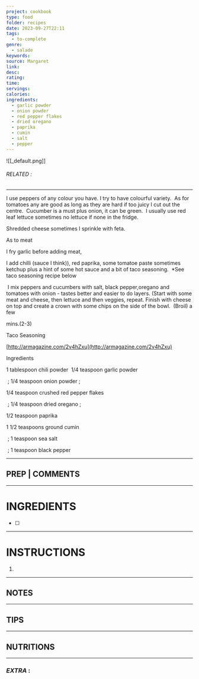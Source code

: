```yaml
---
project: cookbook
type: food
folder: recipes
date: 2023-09-27T22:11
tags:
  - to-complete
genre:
  - salade
keywords: 
source: Margaret
link: 
desc: 
rating: 
time: 
servings: 
calories: 
ingredients:
  - garlic powder
  - onion powder
  - red pepper flakes
  - dried oregano
  - paprika
  - cumin
  - salt
  - pepper
---
```


![[_default.png]]
###### *RELATED* : 
---
I use peppers of any colour you have. I try to have colourful variety.  As for tomatoes any are good as long as they are hard if too juicy I cut out the centre.  Cucumber is a must plus onion, it can be green.  I usually use red leaf lettuce sometimes no lettuce if none in the fridge.  

Shredded cheese sometimes I sprinkle with feta.  

As to meat 

I fry garlic before adding meat,

  

I add chilli (sauce I think)), red paprika, some tomatoe paste sometimes ketchup plus a hint of some hot sauce and a bit of taco seasoning.  *See taco seasoning recipe below

  

 I mix peppers and cucumbers with salt, black pepper,oregano and tomatoes with onion - tastes better and easier to do layers. (Start with some meat and cheese, then lettuce and then veggies, repeat. Finish with cheese on top and create a crown with some chips on the side of the bowl.  (Broil) a few

mins.(2-3)

  

Taco Seasoning 

[http://armagazine.com/2v4hZxu](http://armagazine.com/2v4hZxu)

Ingredients

  

1 tablespoon chili powder
 1/4 teaspoon garlic powder

 ; 1/4 teaspoon onion powder ; 

1/4 teaspoon crushed red pepper flakes

 ; 1/4 teaspoon dried oregano ; 

1/2 teaspoon paprika

1 1/2 teaspoons ground cumin

 ; 1 teaspoon sea salt

 ; 1 teaspoon black pepper

---
## PREP | COMMENTS



---
# INGREDIENTS

- [ ] 

---
# INSTRUCTIONS

1. 

---
## NOTES



---
## TIPS



---
## NUTRITIONS



---
### *EXTRA* :



